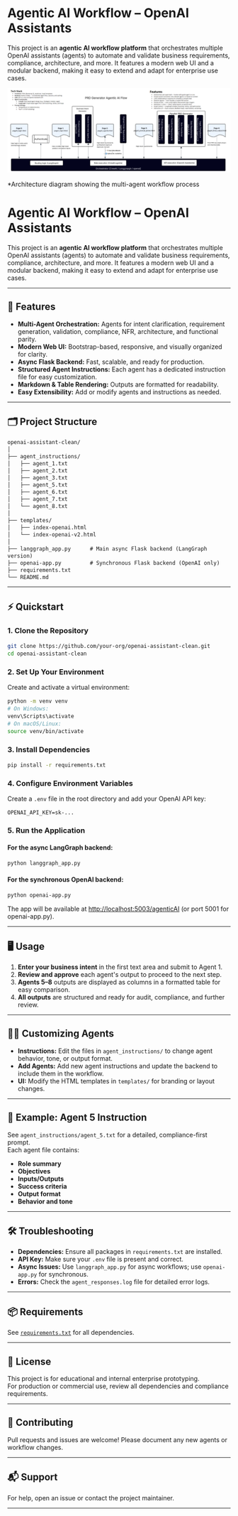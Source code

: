 # Agentic AI Workflow – OpenAI Assistants

This project is an **agentic AI workflow platform** that orchestrates multiple OpenAI assistants (agents) to automate and validate business requirements, compliance, architecture, and more. It features a modern web UI and a modular backend, making it easy to extend and adapt for enterprise use cases.

![Agentic AI Workflow](./assets/workflow-diagram.png)

*Architecture diagram showing the multi-agent workflow process


# Agentic AI Workflow – OpenAI Assistants

This project is an **agentic AI workflow platform** that orchestrates multiple OpenAI assistants (agents) to automate and validate business requirements, compliance, architecture, and more. It features a modern web UI and a modular backend, making it easy to extend and adapt for enterprise use cases.

---

## 🚀 Features

- **Multi-Agent Orchestration:** Agents for intent clarification, requirement generation, validation, compliance, NFR, architecture, and functional parity.
- **Modern Web UI:** Bootstrap-based, responsive, and visually organized for clarity.
- **Async Flask Backend:** Fast, scalable, and ready for production.
- **Structured Agent Instructions:** Each agent has a dedicated instruction file for easy customization.
- **Markdown & Table Rendering:** Outputs are formatted for readability.
- **Easy Extensibility:** Add or modify agents and instructions as needed.

---

## 🗂️ Project Structure

```
openai-assistant-clean/
│
├── agent_instructions/
│   ├── agent_1.txt
│   ├── agent_2.txt
│   ├── agent_3.txt
│   ├── agent_5.txt
│   ├── agent_6.txt
│   ├── agent_7.txt
│   └── agent_8.txt
│
├── templates/
│   ├── index-openai.html
│   └── index-openai-v2.html
│
├── langgraph_app.py      # Main async Flask backend (LangGraph version)
├── openai-app.py         # Synchronous Flask backend (OpenAI only)
├── requirements.txt
└── README.md
```

---

## ⚡ Quickstart

### 1. **Clone the Repository**

```sh
git clone https://github.com/your-org/openai-assistant-clean.git
cd openai-assistant-clean
```

### 2. **Set Up Your Environment**

Create and activate a virtual environment:

```sh
python -m venv venv
# On Windows:
venv\Scripts\activate
# On macOS/Linux:
source venv/bin/activate
```

### 3. **Install Dependencies**

```sh
pip install -r requirements.txt
```

### 4. **Configure Environment Variables**

Create a `.env` file in the root directory and add your OpenAI API key:

```
OPENAI_API_KEY=sk-...
```

### 5. **Run the Application**

#### For the async LangGraph backend:
```sh
python langgraph_app.py
```

#### For the synchronous OpenAI backend:
```sh
python openai-app.py
```

The app will be available at [http://localhost:5003/agenticAI](http://localhost:5003/agenticAI) (or port 5001 for openai-app.py).

---

## 🖥️ Usage

1. **Enter your business intent** in the first text area and submit to Agent 1.
2. **Review and approve** each agent's output to proceed to the next step.
3. **Agents 5–8** outputs are displayed as columns in a formatted table for easy comparison.
4. **All outputs** are structured and ready for audit, compliance, and further review.

---

## 🧑‍💻 Customizing Agents

- **Instructions:** Edit the files in `agent_instructions/` to change agent behavior, tone, or output format.
- **Add Agents:** Add new agent instructions and update the backend to include them in the workflow.
- **UI:** Modify the HTML templates in `templates/` for branding or layout changes.

---

## 📝 Example: Agent 5 Instruction

See `agent_instructions/agent_5.txt` for a detailed, compliance-first prompt.  
Each agent file contains:
- **Role summary**
- **Objectives**
- **Inputs/Outputs**
- **Success criteria**
- **Output format**
- **Behavior and tone**

---

## 🛠️ Troubleshooting

- **Dependencies:** Ensure all packages in `requirements.txt` are installed.
- **API Key:** Make sure your `.env` file is present and correct.
- **Async Issues:** Use `langgraph_app.py` for async workflows; use `openai-app.py` for synchronous.
- **Errors:** Check the `agent_responses.log` file for detailed error logs.

---

## 📦 Requirements

See [`requirements.txt`](./requirements.txt) for all dependencies.

---

## 📄 License

This project is for educational and internal enterprise prototyping.  
For production or commercial use, review all dependencies and compliance requirements.

---

## 🤝 Contributing

Pull requests and issues are welcome! Please document any new agents or workflow changes.

---

## 📬 Support

For help, open an issue or contact the project maintainer.

---